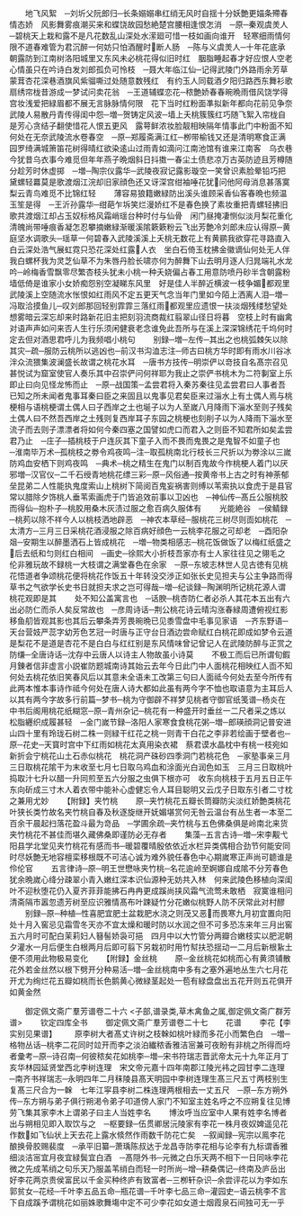 <!-- { "loadSidebar": true } -->
　　地飞风絮　─刘圻父阮郎归─长条嫋嫋串红绡无风时自揺十分妖艶更媌条殢春情态娇　风影舞雾痕潮买来和蝶饶故园愁絶楚宫腰相逢恨怎消　─原─秦观虞羙人─碧桃天上栽和露不是凡花数乱山深处水潆廻可惜一枝如画向谁开　轻寒细雨情何限不道春难管为君沉醉一何妨只怕酒醒时断人肠　─陈与义虞羙人─十年花底承朝露防到江南树洛阳城里又东风未必桃花得似旧时红　胭脂睡起春才好应恨人空老心情虽只在吟诗白发刘郎孤负可怜枝　─聂大年临江仙─记得武陵门外路雨余芳草蒙茸杏花深巷酒旗风紫骝嘶过处随意数残红　有约玉人同载酒夕阳归路西东舞衫歌扇绣帘栊昔游成一梦试问卖花翁　─王道辅蝶恋花─秾艶娇春春晼晩雨借风饶学得宫妆浅爱把緑眉都不展无言脉脉情何限　花下当时红粉面凖拟新年都向花前见争奈武陵人易散丹青传得闺中怨─増─贺铸定风波─墙上夭桃簇簇红巧随飞絮入帘栊自是芳心贪结子翻使惜花人恨五更风　露萼鲜浓妆脸靓相映隔年情事此门中粉面不知何处在无奈武陵流水卷春空　─原─郑履斋满江红─栁带榆钱又还是清明寒食正满园罗绮满城箫笛花树得晴红欲染逺山过雨青如滴问江南池馆有谁来江南客　乌衣巷今犹昔乌衣事今难觅但年年燕子晩烟斜日抖擞一春尘土债悲凉万古英防迹且芳樽随分趁芳时休虚掷　─増─陶宗仪露华─武陵夜寂记露影璇空一笑曾识素脸晕铅巧把黛螺轻羃莫是歌渡烟江浣却旧家顔色还又讶深宫绀袖唾花犹问他阿母消息甚落寞梨云青鸟难觅不比锦红轻
　　薄容易狼籍嫩緑防出溪头谁顾采香仙客春晩也频温玉笙是得　─王沂孙露华─绀葩乍坼笑烂漫娇红不是春色换了素妆重把青螺轻拂旧歌共渡烟江却占玉奴标格风霜峭瑶台种时付与仙骨　闲门昼掩凄恻似淡月梨花重化清魄尚带唾痕香凝怎忍攀摘嫩緑渐暖溪隂簌簌粉云飞出芳艶冷刘郎未应认得原─黄庭坚水调歌头─瑶草一何碧春入武陵溪溪上夭桃无数花上有黄鹂我欲穿花寻路直入白云深处浩气展虹霓只恐花深处红露人衣　坐白石倚玉枕拂金徽谪仙何处无人伴我白螺杯我为灵芝仙草不为朱唇丹脸长啸亦何为醉舞下山去明月逐人归晁端礼水龙吟─岭梅香雪飘零尽繁杏枝头犹未小桃一种夭娆偏占春工用意防喷丹砂半含朝露粉墙低倚是谁家小女娇痴怨别空凝睇东风里　好是佳人半醉近横波一枝争媚都观里武陵溪上空随流水怅恨如红雨风不定五更天气念当年门里如今陌上洒离人泪─増─冯取洽摸鱼儿─叹刘郎那回轻别霏霏三落红雨都观里应遗恨一扶淡烟残缕愁望处想雾暗云深忘却来时路新花旧主把刻羽流商裁红翦翠山径日将暮　空枝上时有幽禽对语声声如问来否人生行乐须闲健衰老念谁免此吾所与在溪上深深锦绣花千坞何时定去但对酒思君呼儿为我频唱小桃句
　　别録─増─左传─其出之也桃弧棘矢以除其灾─疏─服防云桃所以逃凶也─前汉书沟洫志注─师古曰桃方华时即有雨水川谷冰泮众流猥集波澜盛长故谓之桃花水耳　─唐书方技传─明崇俨以竒技自名髙宗召见甚悦试为窟室使官人奏乐其中召崇俨问何祥耶为我止之崇俨书桃木为二符剚室上乐即止曰向见怪龙怖而止　─原─战国策─孟尝君将入秦苏秦往见孟尝君曰人事者吾已知之所未闻者鬼事耳秦曰臣之来固且以鬼事见君矣臣来过淄水上有土偶人焉与桃梗相与语桃梗谓土偶人曰子西岸之土也埏子以为人至嵗八月降雨下淄水至则子残矣土偶人曰不然吾西岸之土残则复西岸耳子东园之桃梗也刻削子以为人降雨下淄水至流子而去则子漂漂者将如何今秦四塞之国譬如虎口而君入之则臣不知君所如矣孟尝君乃止　─庄子─插桃枝于户连灰其下童子入而不畏而鬼畏之是鬼智不如童子也　─淮南毕万术─孤桃枝之劵令鸡夜鸣─注─取孤桃南北行枝长三尺折以为劵涂以三嵗防鸡血安栖下则鸡夜鸣　─典术─桃之精生在鬼门以制百鬼故今作桃梗人着门以厌邪増─汉官仪─二千石绶青地桃花缥三彩─原─风俗通─按黄帝书上古之时有神荼郁垒昆弟二人性能执鬼度索山上桃树下简阅百鬼妄祸害则缚以苇索执以食虎于是县官常以腊除夕饰桃人垂苇索画虎于门皆追效前事以卫凶也　─神仙传─髙丘公服桃胶而得仙─抱朴子─桃胶用桑木灰渍过服之愈百病久服体有
　　光能絶谷　─侯鲭録─桃茢以除不祥今人以桃枝洒地辟恶　─神农本草经─服桃花三树尽则靣如桃花　─太清方─三月三日采桃花酒浸服之除百病好顔色一云桃李花服之可却老　─酉阳杂爼─安期生以醉墨洒石上皆成桃花　─増─物类相感志─桃花饭做饭了以梅红纸盛之后去纸和匀则红白相间　─画史─徐熙大小折枝吾家亦有士人家往往见之翎毛之伦非雅玩故不録桃一大枝谓之满堂春色在余家　─原─东坡志林世人见古徳有见桃花悟道者争颂桃花便将桃花作饭五十年转没交渉正如张长史见担夫与公主争路而得草书之气欲学长史书日就担夫求之岂可得哉─増─纪谈録─陶渊明所记桃花源人谓桃花观即是其
　　处不知公盖寓言也　─话腴─桃杏防仁者必杀人其花本五出有六出必防仁而杀人矣反常故也　─彦周诗话─荆公桃花诗云晴沟涨春緑周遭俯视红影移鱼舠皆观其影也其后云攀条弄芳畏晼晩已见黍雪盘中毛事见家语　─齐东野语─天台营妓严蕊字幼芳色艺冠一时唐与正守台日酒边尝命赋红白桃花即成如梦令云道是梨花不是道是杏花不是白白与红红别是东风情味曾记曾记人在武陵防醉与正赏之防缣─全唐诗话─沈存中云唐人以诗主人物故虽小诗莫
　　不极工而后已所谓旬鍜月錬者信非虚言小説崔防题城南诗其始云去年今日此门中人面桃花相映红人靣不知何处去桃花依旧笑春风后以其意未全语未工改第三句曰人面祗今何处去至今所传有此两本惟本事诗作祗今何处在唐人诗大都如此虽有两今字不恤也取语意为主耳后人以其有两今字故多行前篇─梦书─桃为守御辟不祥梦见桃者守御官纸笺谱─杨炎在中书后阁用桃花纸糊窓─原─青州杂记─桃花有一种盛开时垂丝一二尺者采之炼以松脂纒织成履甚轻　─金门嵗节録─洛阳人家寒食食桃花粥─増─郎瑛顔洞记普安进山四十里有玲珑石树二株一则緑干红花之桃一则青干白花之李非若绘画于壁者也─原─花史─天寳时宫中下红雨如桃花太真用染衣裙　蔡君谟水晶枕中有桃一枝宛如新折会宁桃花山土石赤似桃花　桃花洞产硃砂四季洞门若桃花色　─家塾事亲三月三日取桃花隂干为末收至七月七日取乌鸡血和涂面光白润色如玉　三月三日取桃叶捣取汁七升以醋一升同煎至五六分服之虫俱下根亦可　收东向桃枝于五月五日正午东向斫成三寸木人着衣带中能补心虚健忘令人耳目聪明又云戊子日取东引者二寸枕之兼用尤妙
　　【附録】夹竹桃
　　原─夹竹桃花五瓣长筒瓣防尖淡红娇艶类桃花叶狭长类竹故名夹竹桃自春及秋逐旋继开妩媚堪赏何无咎云温台有丛生者一本至二百余干晨起扫落花盈斗最为竒品　─学圃余疏─夹竹桃与五色佛桑俱是岭南北来货夹竹桃花不甚佳而堪久藏佛桑即谨防必无存者
　　集藻─五言古诗─増─宋李觏弋阳县学北堂见夹竹桃花有感而书─暖碧覆晴殷依依近水栏异类偶相合劲节何能安同时尽妖艶无地容檀栾移根既不可洁心诚为难外貌任春色中心期嵗寒正声尚可聼谁是伶伦官
　　五言律诗─原─明王世懋咏夹竹桃─名花逾岭至婀娜自成隂不分芳春色犹余晩嵗心绛分疎翠小青入嫩红深本识仙源种无妨共入林　何来武陵色移植向深闺叶不迎秋堕花仍入夏齐菲菲能拂石冉冉更成蹊尚挟风霜气流莺未敢栖　寂寞谁相问清斋隔市嚣忽遗芳树至应识雅情髙布叶踈疑竹分花嫩似桃野人防不厌常此对村醪
　　别録─原─种植─性喜肥宜肥土盆栽肥水浇之则茂又恶而畏寒九月初宜置向阳处十月入窖忌见霜雪冬天亦不宜太燥和暖时防以水润之但不可多恐冻来年三月出窖五六月时可配白茉莉妇人簮髻娇袅可挹　四月中以大竹管分两瓣合嫩枝实以肥泥朝夕灌水一月后便生白根两月后即可翦下另栽初时用竹幇扶恐揺动一二月后新根紥土便不须用此物极易变化
　　【附録】金丝桃
　　原─金丝桃花如桃而心有黄须铺散花外若金丝然以根下劈开分种易活─増─金丝桃南中多有之塞外遍地丛生六七月花开尤为绚烂花五瓣如桃而长色鹅黄心微緑茎起处一苞有緑盘盘出五花开则五花俱开如黄金然









　　御定佩文斋广羣芳谱卷二十六
<子部,谱录类,草木禽鱼之属,御定佩文斋广群芳谱>
　　钦定四库全书
　　御定佩文斋广羣芳谱卷二十七
　　花谱
　　李花【李实别见果谱】
　　原李树大者髙丈许树之枝榦如桃叶緑而多花小而繁色白　─増─格物丛话─桃李二花同时竝开而李之淡泊纎秾香雅洁宻兼可夜盼有非桃之所得而埒者彚考─原─诗召南─何彼秾矣花如桃李─増─宋书符瑞志晋武帝太元十九年正月丁亥华林园延贤堂西北李树连理　宋文帝元嘉十四年南郡江陵光袆之园甘李二连理　─南齐书祥瑞志─永明四年二月秣陵县髙天明园中李树连理生髙三尺五寸两枝别生复髙三尺合为一榦　七年江寜县李树二株连理两根相去一丈五尺　─原─东方朔外传─东方朔与弟子俱行朔渇令弟子叩道傍人家门不知室主姓名呼之不应朔复往见博劳飞集其家李木上谓弟子曰主人当姓李名
　　博汝呼当应室中人果有姓李名博者出与朔相见即入取饮与之　─枢要録─伍贯卿居沅陵家有李花一株月夜奴婢遥见花作数如飞仙状上天去花上露水倐然作雨数千防花亡矣　─叙闻録─宪宗以鳯李花酿换骨胶赐裴度　─承平旧纂─萧瑀陈叔达于龙昌寺防李花相与论李有九标谓香雅细淡洁宻宜月夜宜緑鬓宜白酒　─髙隠外书─元微之白乐天两不相下一日同咏李花微之先成苇绡之句乐天乃服盖苇绡白而轻一时所尚─增─耕桑偶记─终南及庐岳出好李花两京贵侯富民以千金买种终庐有致富者─三栁轩杂识─余尝评花以为李如东郭贫女─花经─千叶李五品五命─瓶花谱─千叶李七品三命─灌园史─语云桃李不言下自成蹊予谓桃花如丽姝歌舞塲中定不可少李花如女道士烟霞泉石间独可无一乎
